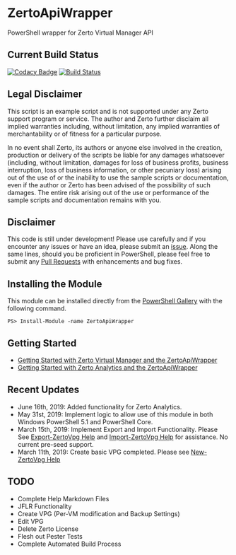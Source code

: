 # ZertoApiWrapper

PowerShell wrapper for Zerto Virtual Manager API

## Current Build Status

[![Codacy Badge](https://api.codacy.com/project/badge/Grade/0e31e5cdad534271ac688a82cc3ca17d)](https://app.codacy.com/app/wcarroll/ZertoApiWrapper?utm_source=github.com&utm_medium=referral&utm_content=wcarroll/ZertoApiWrapper&utm_campaign=Badge_Grade_Settings)
[![Build Status](https://dev.azure.com/ZertoPublic/ZertoApiWrapper/_apis/build/status/ZertoPublic.ZertoApiWrapper?branchName=master)](https://dev.azure.com/ZertoPublic/ZertoApiWrapper/_build/latest?definitionId=1&branchName=master)

## Legal Disclaimer

This script is an example script and is not supported under any Zerto support program or service. The author and Zerto further disclaim all implied warranties including, without limitation, any implied warranties of merchantability or of fitness for a particular purpose.

In no event shall Zerto, its authors or anyone else involved in the creation, production or delivery of the scripts be liable for any damages whatsoever (including, without limitation, damages for loss of business profits, business interruption, loss of business information, or other pecuniary loss) arising out of the use of or the inability to use the sample scripts or documentation, even if the author or Zerto has been advised of the possibility of such damages. The entire risk arising out of the use or performance of the sample scripts and documentation remains with you.

## Disclaimer

This code is still under development! Please use carefully and if you encounter any issues or have an idea, please submit an [issue](https://github.com/ZertoPublic/ZertoApiWrapper/issues). Along the same lines, should you be proficient in PowerShell, please feel free to submit any [Pull Requests](https://github.com/ZertoPublic/ZertoApiWrapper/pulls) with enhancements and bug fixes.

## Installing the Module

This module can be installed directly from the [PowerShell Gallery](https://www.powershellgallery.com/packages/ZertoApiWrapper) with the following command.
```
PS> Install-Module -name ZertoApiWrapper
```

## Getting Started

* [Getting Started with Zerto Virtual Manager and the ZertoApiWrapper](https://github.com/ZertoPublic/ZertoApiWrapper/wiki/Getting-Stated-with-Zerto-Virtual-Manager)
* [Getting Started with Zerto Analytics and the ZertoApiWrapper](https://github.com/ZertoPublic/ZertoApiWrapper/wiki/Getting-Started-with-Zerto-Analytics)

## Recent Updates

* June 16th, 2019: Added functionality for Zerto Analytics.
* May 31st, 2019: Implement logic to allow use of this module in both Windows PowerShell 5.1 and PowerShell Core.
* March 15th, 2019: Implement Export and Import Functionality. Please See [Export-ZertoVpg Help](https://github.com/ZertoPublic/ZertoApiWrapper/blob/master/docs/Export-ZertoVpg.md) and [Import-ZertoVpg Help](https://github.com/ZertoPublic/ZertoApiWrapper/blob/master/docs/Import-ZertoVpg.md) for assistance. No current pre-seed support.
* March 11th, 2019: Create basic VPG completed. Please see [New-ZertoVpg Help](https://github.com/ZertoPublic/ZertoApiWrapper/blob/master/docs/New-ZertoVpg.md)

## TODO

* Complete Help Markdown Files
* JFLR Functionality
* Create VPG (Per-VM modification and Backup Settings)
* Edit VPG
* Delete Zerto License
* Flesh out Pester Tests
* Complete Automated Build Process
